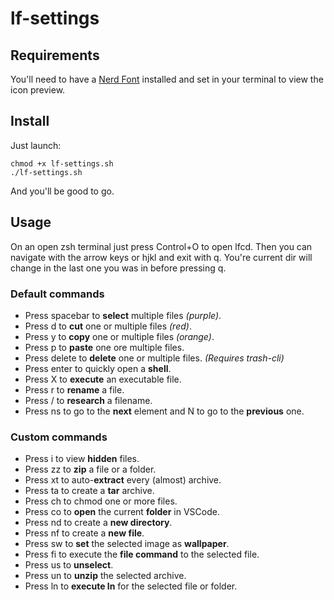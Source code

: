 # lf-settings

## Requirements

You'll need to have a [Nerd Font](https://https://www.nerdfonts.com/) installed and set in your terminal to view the icon preview.

## Install

Just launch:

    chmod +x lf-settings.sh
    ./lf-settings.sh

And you'll be good to go.

## Usage

On an open zsh terminal just press Control+O to open lfcd. Then you can navigate with the arrow keys or hjkl and exit with q. You're current dir will change in the last one you was in before pressing q.

### Default commands

- Press spacebar to **select** multiple files *(purple)*.
- Press d to **cut** one or multiple files *(red)*.
- Press y to **copy** one or multiple files *(orange)*.
- Press p to **paste** one ore multiple files.
- Press delete to **delete** one or multiple files. *(Requires trash-cli)*
- Press enter to quickly open a **shell**.
- Press X to **execute** an executable file.
- Press r to **rename** a file.
- Press / to **research** a filename.
- Press ns to go to the **next** element and N to go to the **previous** one.

### Custom commands

- Press i to view **hidden** files.
- Press zz to **zip** a file or a folder.
- Press xt to auto-**extract** every (almost) archive.
- Press ta to create a **tar** archive.
- Press ch to chmod one or more files.
- Press co to **open** the current **folder** in VSCode.
- Press nd to create a **new directory**.
- Press nf to create a **new file**.
- Press sw to **set** the selected image as **wallpaper**.
- Press fi to execute the **file command** to the selected file.
- Press us to **unselect**.
- Press un to **unzip** the selected archive.
- Press ln to **execute ln** for the selected file or folder.